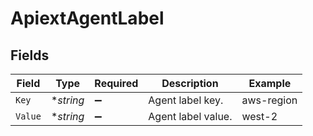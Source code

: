 # ApiextAgentLabel


## Fields

| Field              | Type               | Required           | Description        | Example            |
| ------------------ | ------------------ | ------------------ | ------------------ | ------------------ |
| `Key`              | **string*          | :heavy_minus_sign: | Agent label key.   | aws-region         |
| `Value`            | **string*          | :heavy_minus_sign: | Agent label value. | west-2             |